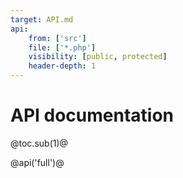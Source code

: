 ```yaml
---
target: API.md
api:
    from: ['src']
    file: ['*.php']
    visibility: [public, protected]
    header-depth: 1
---
```

API documentation
=================

@toc.sub(1)@

@api('full')@

